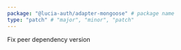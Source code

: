 ```yaml
---
package: "@lucia-auth/adapter-mongoose" # package name
type: "patch" # "major", "minor", "patch"
---
```


Fix peer dependency version